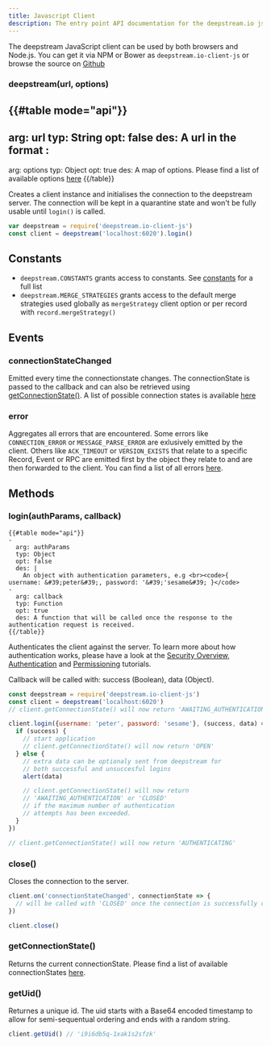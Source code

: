 ```yaml
---
title: Javascript Client
description: The entry point API documentation for the deepstream.io js client
---
```


The deepstream JavaScript client can be used by both browsers and Node.js. You can get it via NPM or Bower as `deepstream.io-client-js` or browse the source on [Github](https://github.com/deepstreamIO/deepstream.io-client-js)

### deepstream(url, options)

{{#table mode="api"}}
-
  arg: url
  typ: String
  opt: false
  des: A url in the format <host>:<port>
-
  arg: options
  typ: Object
  opt: true
  des: A map of options. Please find a list of available options [here](../../options)
{{/table}}

Creates a client instance and initialises the connection to the deepstream server. The connection will be kept in a quarantine state and won't be fully usable until `login()` is called.

```javascript
var deepstream = require('deepstream.io-client-js')
const client = deepstream('localhost:6020').login()
```

## Constants
* `deepstream.CONSTANTS` grants access to constants. See [constants](../../common/constants/) for a full list
* `deepstream.MERGE_STRATEGIES` grants access to the default merge strategies used globally as `mergeStrategy` client option or per record with `record.mergeStrategy()`

## Events

### connectionStateChanged
Emitted every time the connectionstate changes. The connectionState is passed to the callback and can also be retrieved using <a href="#getConnectionState()">getConnectionState()</a>. A list of possible connection states is available [here](../../common/constants/#connection-states)

### error
Aggregates all errors that are encountered. Some errors like `CONNECTION_ERROR` or `MESSAGE_PARSE_ERROR` are exlusively emitted by the client.
Others like `ACK_TIMEOUT` or `VERSION_EXISTS` that relate to a specific Record, Event or RPC are emitted first by the object they relate to and are then forwarded to the client. You can find a list of all errors [here](../../common/error).

## Methods

### login(authParams, callback)
```
{{#table mode="api"}}
-
  arg: authParams
  typ: Object
  opt: false
  des: |
    An object with authentication parameters, e.g <br><code>{ username: &#39;peter&#39;, password: '&#39;'sesame&#39; }</code>
-
  arg: callback
  typ: Function
  opt: true
  des: A function that will be called once the response to the authentication request is received.
{{/table}}
```

Authenticates the client against the server. To learn more about how authentication works, please have a look at the [Security Overview](../../tutorials/security-overview), [Authentication](../../tutorials/authentication.html) and [Permissioning](../../tutorials/permissioning.html) tutorials.

Callback will be called with: success (Boolean), data (Object).

```javascript
const deepstream = require('deepstream.io-client-js')
const client = deepstream('localhost:6020')
// client.getConnectionState() will now return 'AWAITING_AUTHENTICATION'

client.login({username: 'peter', password: 'sesame'}, (success, data) => {
  if (success) {
    // start application
    // client.getConnectionState() will now return 'OPEN'
  } else {
    // extra data can be optionaly sent from deepstream for
    // both successful and unsuccesful logins
    alert(data)

    // client.getConnectionState() will now return
    // 'AWAITING_AUTHENTICATION' or 'CLOSED'
    // if the maximum number of authentication
    // attempts has been exceeded.
  }
})

// client.getConnectionState() will now return 'AUTHENTICATING'
```

### close()
Closes the connection to the server.

```javascript
client.on('connectionStateChanged', connectionState => {
  // will be called with 'CLOSED' once the connection is successfully closed.
})

client.close()
```

### getConnectionState()
Returns the current connectionState. Please find a list of available connectionStates [here](other-connection-states).

### getUid()
Returnes a unique id. The uid starts with a Base64 encoded timestamp to allow for semi-sequentual ordering and ends with a random string.

```javascript
client.getUid() // 'i9i6db5q-1xak1s2sfzk'
```
